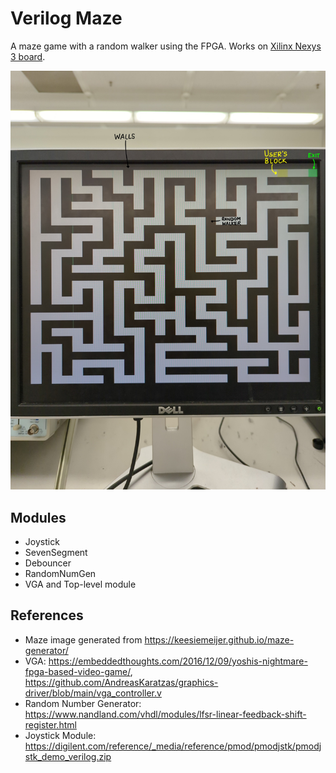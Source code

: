 # Verilog Maze

A maze game with a random walker using the FPGA. Works on [Xilinx Nexys 3 board](https://digilent.com/reference/programmable-logic/nexys-3/start).

![Maze](https://raw.githubusercontent.com/utsavm9/VerilogMaze/main/maze.jpg)

## Modules
* Joystick
* SevenSegment
* Debouncer
* RandomNumGen
* VGA and Top-level module


## References

* Maze image generated from https://keesiemeijer.github.io/maze-generator/
* VGA: https://embeddedthoughts.com/2016/12/09/yoshis-nightmare-fpga-based-video-game/, https://github.com/AndreasKaratzas/graphics-driver/blob/main/vga_controller.v
* Random Number Generator: https://www.nandland.com/vhdl/modules/lfsr-linear-feedback-shift-register.html
* Joystick Module: https://digilent.com/reference/_media/reference/pmod/pmodjstk/pmodjstk_demo_verilog.zip
